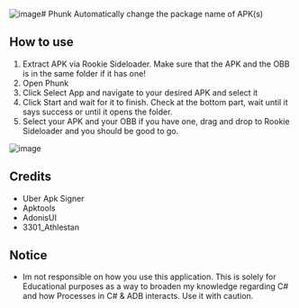 ![image](https://github.com/shibadevs/phunk/assets/154506302/1cf600dc-bae7-459f-ad29-6d1ad3f62647)# Phunk
Automatically change the package name of APK(s)

## How to use
1. Extract APK via Rookie Sideloader. Make sure that the APK and the OBB is in the same folder if it has one!
2. Open Phunk
3. Click Select App and navigate to your desired APK and select it
4. Click Start and wait for it to finish. Check at the bottom part, wait until it says success or until it opens the folder.
5. Select your APK and your OBB if you have one, drag and drop to Rookie Sideloader and you should be good to go.

![image](https://github.com/shibadevs/phunk/assets/154506302/6e662c29-de67-40ed-ba45-122656f4d6c0)


## Credits
* Uber Apk Signer
* Apktools
* AdonisUI
* 3301_Athlestan

## Notice
* Im not responsible on how you use this application. This is solely for Educational purposes as a way to broaden my knowledge regarding C# and how Processes in C# & ADB interacts.
  Use it with caution.

  
